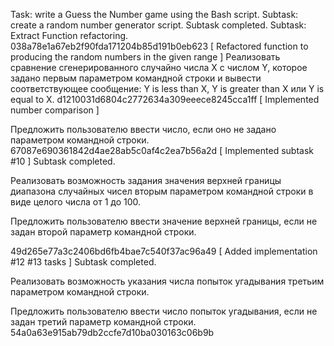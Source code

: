 Task: write a Guess the Number game using the Bash script.
Subtask: create a random number generator script.
Subtask completed.
Subtask: Extract Function refactoring.
038a78e1a67eb2f90fda171204b85d191b0eb623 [ Refactored function to producing the random numbers in the given range ]
Реализовать сравнение сгенерированного случайно числа X с числом Y, которое задано первым параметром командной строки и вывести соответствующее сообщение: Y is less than X, Y is greater than X или Y is equal to X.
d1210031d6804c2772634a309eeece8245cca1ff [ Implemented number comparison
]

Предложить пользователю ввести число, если оно не задано параметром командной строки.
67087e690361842d4ae28ab5c0af4c2ea7b56a2d [  Implemented subtask #10 ]
Subtask completed.

Реализовать возможность задания значения верхней границы диапазона случайных чисел вторым параметром командной строки в виде целого числа от 1 до 100.

Предложить пользователю ввести значение верхней границы, если не задан второй параметр командной строки.

49d265e77a3c2406bd6fb4bae7c540f37ac96a49 [ Added implementation #12 #13 tasks ]
Subtask completed.

Реализовать возможность указания числа попыток угадывания третьим параметром командной строки.

Предложить пользователю ввести число попыток угадывания, если не задан третий параметр командной строки.
54a0a63e915ab79db2ccfe7d10ba030163c06b9b